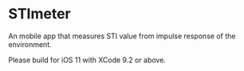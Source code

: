 # STImeter
An mobile app that measures STI value from impulse response of the environment.

Please build for iOS 11 with XCode 9.2 or above.
